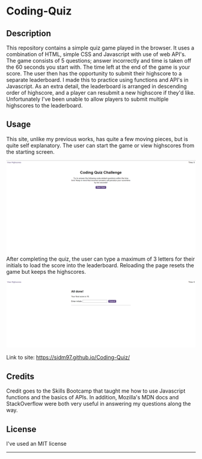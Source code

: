# Coding-Quiz

## Description

This repository contains a simple quiz game played in the browser. It uses a combination of HTML, simple CSS and Javascript with use of web API's. The game consists of 5 questions; answer incorrectly and time is taken off the 60 seconds you start with. The time left at the end of the game is your score. The user then has the opportunity to submit their highscore to a separate leaderboard. I made this to practice using functions and API's in Javascript. As an extra detail, the leaderboard is arranged in descending order of highscore, and a player can resubmit a new highscore if they'd like. Unfortunately I've been unable to allow players to submit multiple highscores to the leaderboard. 

## Usage
This site, unlike my previous works, has quite a few moving pieces, but is quite self explanatory. The user can start the game or view highscores from the starting screen.


![Start screen](Loadingscreen.png)
After completing the quiz, the user can type a maximum of 3 letters for their initials to load the score into the leaderboard. Reloading the page resets the game but keeps the highscores.

![End screen](Endscreen.png)

Link to site: https://sidm97.github.io/Coding-Quiz/

## Credits
Credit goes to the Skills Bootcamp that taught me how to use Javascript functions and the basics of APIs. In addition, Mozilla's MDN docs and StackOverflow were both very useful in answering my questions along the way.

## License

I've used an MIT license

---